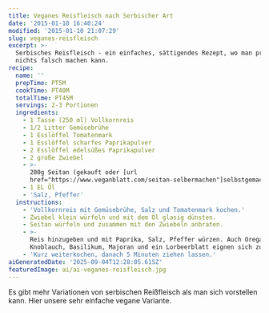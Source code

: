 ```yaml
---
title: Veganes Reisfleisch nach Serbischer Art
date: '2015-01-10 16:40:24'
modified: '2015-01-10 21:07:29'
slug: veganes-reisfleisch
excerpt: >-
  Serbisches Reisfleisch - ein einfaches, sättigendes Rezept, wo man praktisch
  nichts falsch machen kann. 
recipe:
  name: ''
  prepTime: PT5M
  cookTime: PT40M
  totalTime: PT45M
  servings: 2-3 Portionen
  ingredients:
    - 1 Tasse (250 ml) Vollkornreis
    - 1/2 Litter Gemüsebrühe
    - 1 Esslöffel Tomatenmark
    - 1 Esslöffel scharfes Paprikapulver
    - 2 Esslöffel edelsüßes Paprikapulver
    - 2 große Zwiebel
    - >-
      200g Seitan (gekauft oder [url
      href="https://www.veganblatt.com/seitan-selbermachen"]selbstgemach[/url]t)
    - 1 EL Öl
    - 'Salz, Pfeffer'
  instructions:
    - 'Vollkornreis mit Gemüsebrühe, Salz und Tomatenmark kochen.'
    - Zwiebel klein würfeln und mit dem Öl glasig dünsten.
    - Seitan würfeln und zusammen mit den Zwiebeln anbraten.
    - >-
      Reis hinzugeben und mit Paprika, Salz, Pfeffer würzen. Auch Oregano,
      Knoblauch, Basilikum, Majoran und ein Lorbeerblatt eignen sich zum Würzen.
    - 'Kurz weiterkochen, danach 5 Minuten ziehen lassen.'
aiGeneratedDate: '2025-09-04T12:28:05.615Z'
featuredImage: ai/ai-veganes-reisfleisch.jpg
---
```


Es gibt mehr Variationen von serbischen Reißfleisch als man sich vorstellen kann. Hier unsere sehr einfache vegane Variante.

[<!-- Image removed (no copyright): veganes-reisfleisch-2-640x400.jpg -->](https://www.veganblatt.com/i/veganes-reisfleisch-2.jpg)
